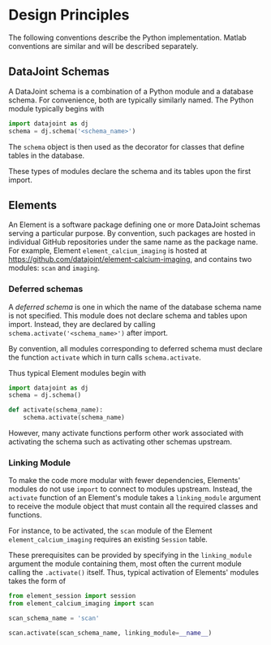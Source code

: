 # Design Principles 

The following conventions describe the Python implementation. Matlab conventions are similar and will be described separately.

## DataJoint Schemas
A DataJoint schema is a combination of a Python module and a database schema. For convenience, both are typically similarly named.
The Python module typically begins with 

```python
import datajoint as dj
schema = dj.schema('<schema_name>')
```

The `schema` object is then used as the decorator for classes that define tables in the database. 

These types of modules declare the schema and its tables upon the first import. 

## Elements 

An Element is a software package defining one or more DataJoint schemas serving a particular purpose. 
By convention, such packages are hosted in individual GitHub repositories under the same name as the package name. 
For example, Element `element_calcium_imaging` is hosted at https://github.com/datajoint/element-calcium-imaging, 
and contains two modules: `scan` and `imaging`.
 

### Deferred schemas 

A *deferred schema* is one in which the name of the database schema name is not specified. 
This module does not declare schema and tables upon import. 
Instead, they are declared by calling `schema.activate('<schema_name>')` after import. 

By convention, all modules corresponding to deferred schema must declare the function `activate` which in turn calls `schema.activate`. 

Thus typical Element modules begin with 

```python
import datajoint as dj
schema = dj.schema()

def activate(schema_name):
	schema.activate(schema_name)
```

However, many activate functions perform other work associated with activating the schema such as activating other schemas upstream.

### Linking Module

To make the code more modular with fewer dependencies, Elements' modules do not use `import` to connect to modules upstream. Instead, the `activate` function of an Element's module takes a `linking_module` argument to receive the module object that must contain all the required classes and functions. 

For instance, to be activated, the `scan` module of the Element `element_calcium_imaging` requires an existing `Session` table. 

These prerequisites can be provided by specifying in the `linking_module` argument the module containing them, 
most often the current module calling the `.activate()` itself. 
Thus, typical activation of Elements' modules takes the form of

```python
from element_session import session
from element_calcium_imaging import scan

scan_schema_name = 'scan'

scan.activate(scan_schema_name, linking_module=__name__)
```
